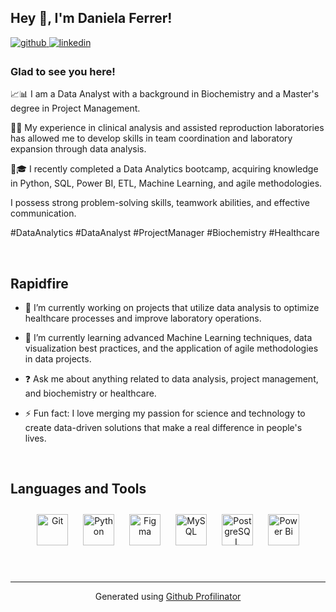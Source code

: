 ## Hey 👋, I'm Daniela Ferrer!  
  

<a href="https://github.com/VDaniela" target="_blank">
<img src=https://img.shields.io/badge/github-%2324292e.svg?&style=for-the-badge&logo=github&logoColor=white alt=github style="margin-bottom: 5px;" />
</a>
<a href="https://www.linkedin.com/in/daniela-ferrer-fuentes/" target="_blank">
<img src=https://img.shields.io/badge/linkedin-%231E77B5.svg?&style=for-the-badge&logo=linkedin&logoColor=white alt=linkedin style="margin-bottom: 5px;" />
</a>  
  



### Glad to see you here!  
📈📊 I am a Data Analyst with a background in Biochemistry and a Master's degree in Project Management.

🧬🔬 My experience in clinical analysis and assisted reproduction laboratories has allowed me to develop skills in team coordination and laboratory expansion through data analysis.

📌🎓 I recently completed a Data Analytics bootcamp, acquiring knowledge in Python, SQL, Power BI, ETL, Machine Learning, and agile methodologies.

I possess strong problem-solving skills, teamwork abilities, and effective communication.

#DataAnalytics #DataAnalyst #ProjectManager #Biochemistry #Healthcare  
  

<br/>  


## Rapidfire  
- 🔭 I’m currently working on projects that utilize data analysis to optimize healthcare processes and improve laboratory operations.  
  

- 🌱 I’m currently learning advanced Machine Learning techniques, data visualization best practices, and the application of agile methodologies in data projects.  
  

- ❓ Ask me about anything related to data analysis, project management, and biochemistry or healthcare.  
  

- ⚡ Fun fact: I love merging my passion for science and technology to create data-driven solutions that make a real difference in people's lives.  
  

<br/>  


## Languages and Tools  
<div align="center">  
<a href="https://github.com/" target="_blank"><img style="margin: 10px" src="https://profilinator.rishav.dev/skills-assets/git-scm-icon.svg" alt="Git" height="50" /></a>  
<a href="https://www.python.org/" target="_blank"><img style="margin: 10px" src="https://profilinator.rishav.dev/skills-assets/python-original.svg" alt="Python" height="50" /></a>  
<a href="https://www.figma.com/" target="_blank"><img style="margin: 10px" src="https://profilinator.rishav.dev/skills-assets/figma-icon.svg" alt="Figma" height="50" /></a>  
<a href="https://www.mysql.com/" target="_blank"><img style="margin: 10px" src="https://profilinator.rishav.dev/skills-assets/mysql-original-wordmark.svg" alt="MySQL" height="50" /></a>  
<a href="https://www.postgresql.org/" target="_blank"><img style="margin: 10px" src="https://profilinator.rishav.dev/skills-assets/postgresql-original-wordmark.svg" alt="PostgreSQL" height="50" /></a>  
<a href="https://powerbi.microsoft.com/en-us/" target="_blank"><img style="margin: 10px" src="https://profilinator.rishav.dev/skills-assets/powerbi.png" alt="Power Bi" height="50" /></a>  
</div>  

<br/>  


<br />

----
<div align="center">Generated using <a href="https://profilinator.rishav.dev/" target="_blank">Github Profilinator</a></div>
